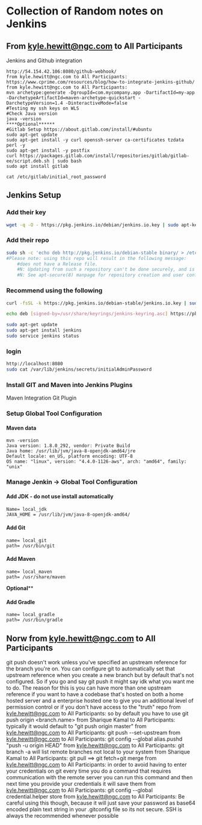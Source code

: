 # Collection of Random notes on Jenkins

## From kyle.hewitt@ngc.com to All Participants

Jenkins and Github integration

```text
http://54.154.42.106:8080/github-webhook/
from kyle.hewitt@ngc.com to All Participants:
https://www.cprime.com/resources/blog/how-to-integrate-jenkins-github/
from kyle.hewitt@ngc.com to All Participants:
mvn archetype:generate -DgroupId=com.mycompany.app -DartifactId=my-app -DarchetypeArtifactId=maven-archetype-quickstart -DarchetypeVersion=1.4 -DinteractiveMode=false
#Testing my ssh keys on WLS
#Check Java version
java -version
****Optional****** 
#Gitlab Setup https://about.gitlab.com/install/#ubuntu
sudo apt-get update
sudo apt-get install -y curl openssh-server ca-certificates tzdata perl -y
sudo apt-get install -y postfix
curl https://packages.gitlab.com/install/repositories/gitlab/gitlab-ee/script.deb.sh | sudo bash
sudo apt install gitlab

cat /etc/gitlab/initial_root_password
```

## Jenkins Setup

### Add their key

```bash
wget -q -O - https://pkg.jenkins.io/debian/jenkins.io.key | sudo apt-key add
```

### Add their repo

```bash
sudo sh -c 'echo deb http://pkg.jenkins.io/debian-stable binary/ > /etc/apt/sources.list.d/jenkins.list'
#Please note: using this repo will result in the following message:
	#does not have a Release file.
	#N: Updating from such a repository can't be done securely, and is therefore disabled by #default.
	#N: See apt-secure(8) manpage for repository creation and user configuration details.
```

### Recommend using the following

```bash
curl -fsSL -k https://pkg.jenkins.io/debian-stable/jenkins.io.key | sudo tee /usr/share/keyrings/jenkins-keyring.asc > /dev/null

echo deb [signed-by=/usr/share/keyrings/jenkins-keyring.asc] https://pkg.jenkins.io/debian-stable binary/ | sudo tee /etc/apt/sources.list.d/jenkins.list > /dev/null

sudo apt-get update
sudo apt-get install jenkins
sudo service jenkins status
```

### login

```bash
http://localhost:8080
sudo cat /var/lib/jenkins/secrets/initialAdminPassword
```

### Install GIT and Maven into Jenkins Plugins

Maven Integration
Git Plugin

### Setup Global Tool Configuration

#### Maven data

```text
mvn -version
Java version: 1.8.0_292, vendor: Private Build
Java home: /usr/lib/jvm/java-8-openjdk-amd64/jre
Default locale: en_US, platform encoding: UTF-8
OS name: "linux", version: "4.4.0-1126-aws", arch: "amd64", family: "unix"
```

### Manage Jenkin -> Global Tool Configuration

#### Add JDK - do not use install automatically

```text
Name= local_jdk
JAVA_HOME = /usr/lib/jvm/java-8-openjdk-amd64/
```

#### Add Git

```text
name= local_git
path= /usr/bin/git
```

#### Add Maven

```text
name= local_maven
path= /usr/share/maven
```

****Optional******

#### Add Gradle

```text
name= local_gradle
path= /usr/bin/gradle
```

## Norw from kyle.hewitt@ngc.com to All Participants

git push doesn't work unless you've specified an upstream reference for the branch you're on. You can configure git to automatically set that upstream reference when you create a new branch but by default that's not configured. So if you go and say git push it might say idk what you want me to do. The reason for this is you can have more than one upstream reference if you want to have a codebase that's hosted on both a home hosted server and a enterprise hosted one to give you an additional level of permission control or if you don't have access to the "truth" repo
from kyle.hewitt@ngc.com to All Participants:
so by default you have to use git push origin <branch.name>
from Sharique Kamal to All Participants:
typically it would default to "git push origin master"
from kyle.hewitt@ngc.com to All Participants:
git push --set-upstream <remote> <branch>
from kyle.hewitt@ngc.com to All Participants:
git config --global alias.pushd "push -u origin HEAD"
from kyle.hewitt@ngc.com to All Participants:
git branch -a will list remote branches not local to your system
from Sharique Kamal to All Participants:
git pull ==> git fetch+git merge
from kyle.hewitt@ngc.com to All Participants:
in order to avoid having to enter your credentials on git every time you do a command that requires communication with the remote server you can run this command and then next time you provide your credentials it will save them 
from kyle.hewitt@ngc.com to All Participants:
git config --global credential.helper store
from kyle.hewitt@ngc.com to All Participants:
Be careful using this though, because it will just save your password as base64 encoded plain text string in your .gitconfig file so its not secure. SSH is always the recommended whenever possible